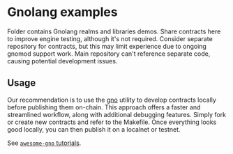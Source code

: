 # Gnolang examples

Folder contains Gnolang realms and libraries demos.
Share contracts here to improve engine testing, although it's not required.
Consider separate repository for contracts, but this may limit experience due to ongoing gnomod support work.
Main repository can't reference separate code, causing potential development issues.

## Usage

Our recommendation is to use the [gno](../gnolang/cmd/gno) utility to develop contracts locally before publishing them on-chain.
This approach offers a faster and streamlined workflow, along with additional debugging features.
Simply fork or create new contracts and refer to the Makefile.
Once everything looks good locally, you can then publish it on a localnet or testnet.

See [`awesome-gno` tutorials](https://github.com/gnolang/awesome-gno#tutorials).
